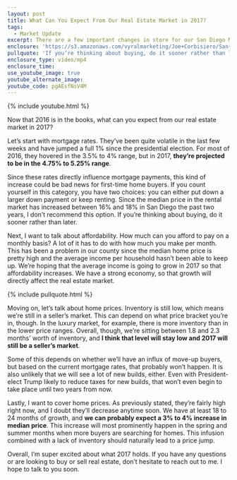 ```yaml
---
layout: post
title: What Can You Expect From Our Real Estate Market in 2017?
tags:
  - Market Update
excerpt: There are a few important changes in store for our San Diego Market in 2017 that I want to talk about today.
enclosure: 'https://s3.amazonaws.com/vyralmarketing/Joe+Corbisiero/San+Diego+Real+Estate+2017+Market+Prediction.mp4'
pullquote: 'If you’re thinking about buying, do it sooner rather than later.'
enclosure_type: video/mp4
enclosure_time:
use_youtube_image: true
youtube_alternate_image:
youtube_code: pgAEsfNsV4M
---
```



{% include youtube.html %}

Now that 2016 is in the books, what can you expect from our real estate market in 2017?

Let’s start with mortgage rates. They’ve been quite volatile in the last few weeks and have jumped a full 1% since the presidential election. For most of 2016, they hovered in the 3.5% to 4% range, but in 2017, **they’re projected to be in the 4.75% to 5.25% range**.&nbsp;

Since these rates directly influence mortgage payments, this kind of increase could be bad news for first-time home buyers. If you count yourself in this category, you have two choices: you can either put down a larger down payment or keep renting. Since the median price in the rental market has increased between 16% and 18% in San Diego the past two years, I don’t recommend this option. If you’re thinking about buying, do it sooner rather than later.

Next, I want to talk about affordability. How much can you afford to pay on a monthly basis? A lot of it has to do with how much you make per month. This has been a problem in our county since the median home price is pretty high and the average income per household hasn’t been able to keep up. We’re hoping that the average income is going to grow in 2017 so that affordability increases. We have a strong economy, so that growth will directly affect the real estate market.

{% include pullquote.html %}

Moving on, let’s talk about home prices. Inventory is still low, which means we’re still in a seller’s market. This can depend on what price bracket you’re in, though. In the luxury market, for example, there is more inventory than in the lower price ranges. Overall, though, we’re sitting between 1.8 and 2.3 months’ worth of inventory, and **I think that level will stay low and 2017 will still be a seller’s market**.&nbsp;

Some of this depends on whether we’ll have an influx of move-up buyers, but based on the current mortgage rates, that probably won’t happen. It is also unlikely that we will see a lot of new builds, either. Even with President-elect Trump likely to reduce taxes for new builds, that won’t even begin to take place until two years from now.&nbsp;

Lastly, I want to cover home prices. As previously stated, they’re fairly high right now, and I doubt they’ll decrease anytime soon. We have at least 18 to 24 months of growth, and **we can probably expect a 3% to 4% increase in median price**. This increase will most prominently happen in the spring and summer months when more buyers are searching for homes. This infusion combined with a lack of inventory should naturally lead to a price jump.&nbsp;

Overall, I’m super excited about what 2017 holds. If you have any questions or are looking to buy or sell real estate, don’t hesitate to reach out to me. I hope to talk to you soon.